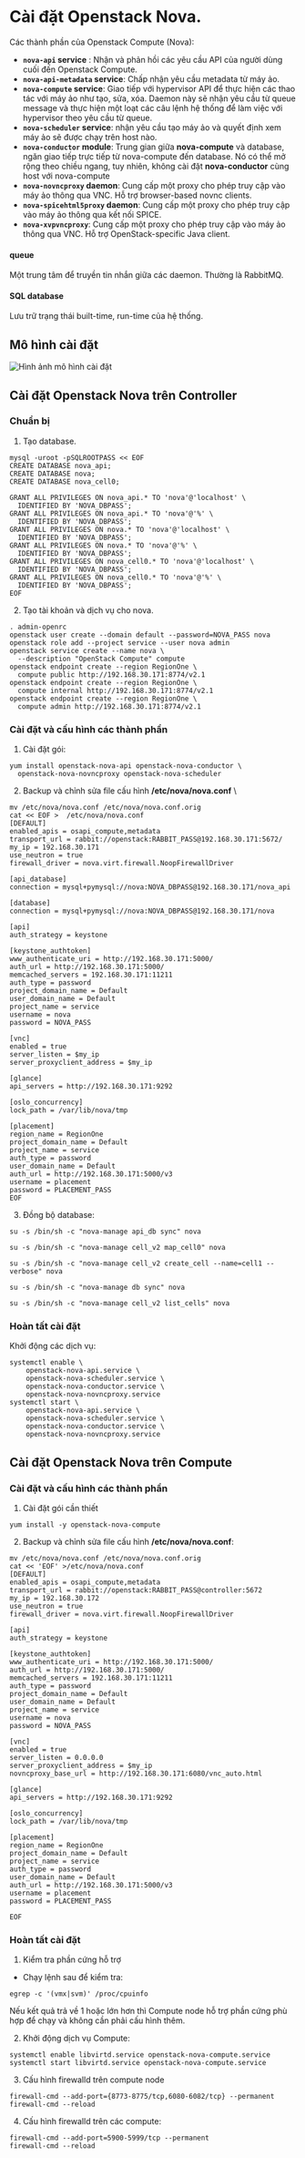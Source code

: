# Cài đặt Openstack Nova.

Các thành phần của Openstack Compute (Nova):
- **`nova-api` service** : Nhận và phản hồi các yêu cầu API của người dùng cuối đến Openstack Compute.
- **`nova-api-metadata` service**: Chấp nhận yêu cầu metadata từ máy ảo.
- **`nova-compute` service**: Giao tiếp với hypervisor API để thực hiện các thao tác với máy ảo như tạo, sửa, xóa. Daemon này sẽ nhận yêu cầu từ queue message và thực hiện một loạt các câu lệnh hệ thống để làm việc với hypervisor theo yêu cầu từ queue.
- **`nova-scheduler` service**: nhận yêu cầu tạo máy ảo và quyết định xem máy ảo sẽ được chạy trên host nào.
- **`nova-conductor` module**: Trung gian giữa **nova-compute** và database, ngăn giao tiếp trực tiếp từ nova-compute đến database. Nó có thể mở rộng theo chiều ngang, tuy nhiên, không cài đặt **nova-conductor** cùng host với nova-compute 
- **`nova-novncproxy` daemon**: Cung cấp một proxy cho phép truy cập vào máy ảo thông qua VNC. Hỗ trợ browser-based novnc clients.
- **`nova-spicehtml5proxy` daemon**: Cung cấp một proxy cho phép truy cập vào máy ảo thông qua kết nối SPICE.
- **`nova-xvpvncproxy`**: Cung cấp một proxy cho phép truy cập vào máy ảo thông qua VNC. Hỗ trợ OpenStack-specific Java client.

#### queue
Một trung tâm để truyền tin nhắn giữa các daemon. Thường là RabbitMQ.

#### SQL database
Lưu trữ trạng thái built-time, run-time của hệ thống.
## Mô hình cài đặt

![Hình ảnh mô hình cài đặt](https://i.imgur.com/Y6WrsNU.png)


## Cài đặt Openstack Nova trên Controller

###  Chuẩn bị
1. Tạo database.
```
mysql -uroot -pSQLROOTPASS << EOF
CREATE DATABASE nova_api;
CREATE DATABASE nova;
CREATE DATABASE nova_cell0;

GRANT ALL PRIVILEGES ON nova_api.* TO 'nova'@'localhost' \
  IDENTIFIED BY 'NOVA_DBPASS';
GRANT ALL PRIVILEGES ON nova_api.* TO 'nova'@'%' \
  IDENTIFIED BY 'NOVA_DBPASS';
GRANT ALL PRIVILEGES ON nova.* TO 'nova'@'localhost' \
  IDENTIFIED BY 'NOVA_DBPASS';
GRANT ALL PRIVILEGES ON nova.* TO 'nova'@'%' \
  IDENTIFIED BY 'NOVA_DBPASS';
GRANT ALL PRIVILEGES ON nova_cell0.* TO 'nova'@'localhost' \
  IDENTIFIED BY 'NOVA_DBPASS';
GRANT ALL PRIVILEGES ON nova_cell0.* TO 'nova'@'%' \
  IDENTIFIED BY 'NOVA_DBPASS';
EOF
```

2. Tạo tài khoản và dịch vụ cho nova.
```
. admin-openrc
openstack user create --domain default --password=NOVA_PASS nova
openstack role add --project service --user nova admin
openstack service create --name nova \
  --description "OpenStack Compute" compute
openstack endpoint create --region RegionOne \
  compute public http://192.168.30.171:8774/v2.1
openstack endpoint create --region RegionOne \
  compute internal http://192.168.30.171:8774/v2.1
openstack endpoint create --region RegionOne \
  compute admin http://192.168.30.171:8774/v2.1
```


### Cài đặt và cấu hình các thành phần
1. Cài đặt gói:
```
yum install openstack-nova-api openstack-nova-conductor \
  openstack-nova-novncproxy openstack-nova-scheduler
```
2. Backup và chỉnh sửa file cấu hình **/etc/nova/nova.conf** \
```
mv /etc/nova/nova.conf /etc/nova/nova.conf.orig
cat << EOF >  /etc/nova/nova.conf
[DEFAULT]
enabled_apis = osapi_compute,metadata
transport_url = rabbit://openstack:RABBIT_PASS@192.168.30.171:5672/
my_ip = 192.168.30.171
use_neutron = true
firewall_driver = nova.virt.firewall.NoopFirewallDriver

[api_database]
connection = mysql+pymysql://nova:NOVA_DBPASS@192.168.30.171/nova_api

[database]
connection = mysql+pymysql://nova:NOVA_DBPASS@192.168.30.171/nova

[api]
auth_strategy = keystone

[keystone_authtoken]
www_authenticate_uri = http://192.168.30.171:5000/
auth_url = http://192.168.30.171:5000/
memcached_servers = 192.168.30.171:11211
auth_type = password
project_domain_name = Default
user_domain_name = Default
project_name = service
username = nova
password = NOVA_PASS

[vnc]
enabled = true
server_listen = $my_ip
server_proxyclient_address = $my_ip

[glance]
api_servers = http://192.168.30.171:9292

[oslo_concurrency]
lock_path = /var/lib/nova/tmp

[placement]
region_name = RegionOne
project_domain_name = Default
project_name = service
auth_type = password
user_domain_name = Default
auth_url = http://192.168.30.171:5000/v3
username = placement
password = PLACEMENT_PASS
EOF
```
3. Đồng bộ database: 
```
su -s /bin/sh -c "nova-manage api_db sync" nova

su -s /bin/sh -c "nova-manage cell_v2 map_cell0" nova

su -s /bin/sh -c "nova-manage cell_v2 create_cell --name=cell1 --verbose" nova

su -s /bin/sh -c "nova-manage db sync" nova

su -s /bin/sh -c "nova-manage cell_v2 list_cells" nova
```

### Hoàn tất cài đặt
Khởi động các dịch vụ:
```
systemctl enable \
    openstack-nova-api.service \
    openstack-nova-scheduler.service \
    openstack-nova-conductor.service \
    openstack-nova-novncproxy.service
systemctl start \
    openstack-nova-api.service \
    openstack-nova-scheduler.service \
    openstack-nova-conductor.service \
    openstack-nova-novncproxy.service
```

## Cài đặt Openstack Nova trên Compute
### Cài đặt và cấu hình các thành phần
1. Cài đặt gói cần thiết
```
yum install -y openstack-nova-compute
```
2. Backup và chỉnh sửa file cấu hình **/etc/nova/nova.conf**:
```
mv /etc/nova/nova.conf /etc/nova/nova.conf.orig
cat << 'EOF' >/etc/nova/nova.conf
[DEFAULT]
enabled_apis = osapi_compute,metadata
transport_url = rabbit://openstack:RABBIT_PASS@controller:5672
my_ip = 192.168.30.172
use_neutron = true
firewall_driver = nova.virt.firewall.NoopFirewallDriver

[api]
auth_strategy = keystone

[keystone_authtoken]
www_authenticate_uri = http://192.168.30.171:5000/
auth_url = http://192.168.30.171:5000/
memcached_servers = 192.168.30.171:11211
auth_type = password
project_domain_name = Default
user_domain_name = Default
project_name = service
username = nova
password = NOVA_PASS

[vnc]
enabled = true
server_listen = 0.0.0.0
server_proxyclient_address = $my_ip
novncproxy_base_url = http://192.168.30.171:6080/vnc_auto.html

[glance]
api_servers = http://192.168.30.171:9292

[oslo_concurrency]
lock_path = /var/lib/nova/tmp

[placement]
region_name = RegionOne
project_domain_name = Default
project_name = service
auth_type = password
user_domain_name = Default
auth_url = http://192.168.30.171:5000/v3
username = placement
password = PLACEMENT_PASS

EOF
```

### Hoàn tất cài đặt
1. Kiểm tra phần cứng hỗ trợ
- Chạy lệnh sau để kiểm tra:
```
egrep -c '(vmx|svm)' /proc/cpuinfo
```
Nếu kết quả trả về 1 hoặc lớn hơn thì Compute node hỗ trợ phần cứng phù hợp để chạy và không cần phải cấu hình thêm.


2. Khởi động dịch vụ Compute:
```
systemctl enable libvirtd.service openstack-nova-compute.service
systemctl start libvirtd.service openstack-nova-compute.service
```

3. Cấu hình firewalld trên compute node

```
firewall-cmd --add-port={8773-8775/tcp,6080-6082/tcp} --permanent
firewall-cmd --reload
```

4. Cấu hình firewalld trên các compute:
```
firewall-cmd --add-port=5900-5999/tcp --permanent
firewall-cmd --reload
```



